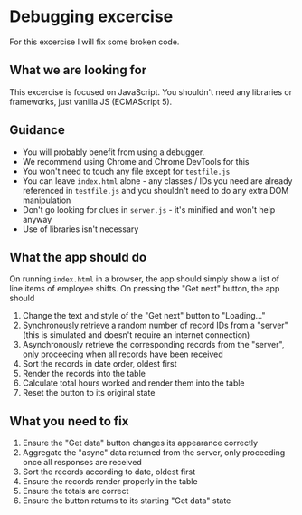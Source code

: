 # Debugging excercise #

For this excercise I will fix some broken code.

## What we are looking for ##

This excercise is focused on JavaScript. You shouldn't need any libraries or frameworks, just vanilla JS (ECMAScript 5).


## Guidance ##

* You will probably benefit from using a debugger.
* We recommend using Chrome and Chrome DevTools for this
* You won't need to touch any file except for `testfile.js`
* You can leave `index.html` alone - any classes / IDs you need are already referenced in `testfile.js` and you shouldn't need to do any extra DOM manipulation
* Don't go looking for clues in `server.js` - it's minified and won't help anyway
* Use of libraries isn't necessary

## What the app should do ##

On running `index.html` in a browser, the app should simply show a list of line items of employee shifts. On pressing the "Get next" button, the app should

1. Change the text and style of the "Get next" button to "Loading..."
2. Synchronously retrieve a random number of record IDs from a "server" (this is simulated and doesn't require an internet connection)
3. Asynchronously retrieve the corresponding records from the "server", only proceeding when all records have been received
4. Sort the records in date order, oldest first
5. Render the records into the table
6. Calculate total hours worked and render them into the table
7. Reset the button to its original state

## What you need to fix ##

1. Ensure the "Get data" button changes its appearance correctly
2. Aggregate the "async" data returned from the server, only proceeding once all responses are received
3. Sort the records according to date, oldest first
4. Ensure the records render properly in the table
5. Ensure the totals are correct
6. Ensure the button returns to its starting "Get data" state

